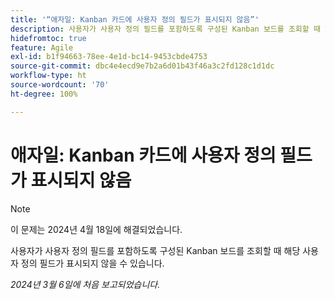 ```yaml
---
title: '“애자일: Kanban 카드에 사용자 정의 필드가 표시되지 않음”'
description: 사용자가 사용자 정의 필드를 포함하도록 구성된 Kanban 보드를 조회할 때 해당 사용자 정의 필드가 표시되지 않을 수 있습니다.
hidefromtoc: true
feature: Agile
exl-id: b1f94663-78ee-4e1d-bc14-9453cbde4753
source-git-commit: dbc4e4ecd9e7b2a6d01b43f46a3c2fd128c1d1dc
workflow-type: ht
source-wordcount: '70'
ht-degree: 100%

---
```


# 애자일: Kanban 카드에 사용자 정의 필드가 표시되지 않음

>[!NOTE]
>
>이 문제는 2024년 4월 18일에 해결되었습니다.

사용자가 사용자 정의 필드를 포함하도록 구성된 Kanban 보드를 조회할 때 해당 사용자 정의 필드가 표시되지 않을 수 있습니다.

_2024년 3월 6일에 처음 보고되었습니다._
